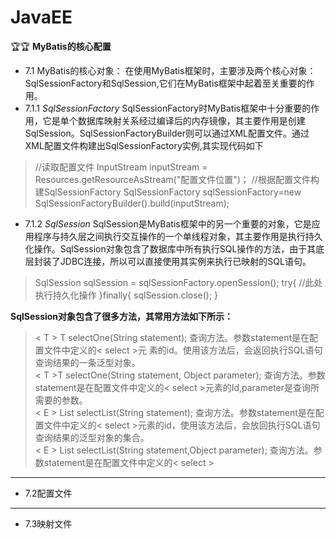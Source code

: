 # JavaEE
🏆🏆 
   **MyBatis的核心配置**

 - 7.1 MyBatis的核心对象：
        在使用MyBatis框架时，主要涉及两个核心对象：SqlSessionFactory和SqlSession,它们在MyBatis框架中起着至关重要的作用。
- 7.1.1 *SqlSessionFactory*
    SqlSessionFactory时MyBatis框架中十分重要的作用，它是单个数据库映射关系经过编译后的内存镜像，其主要作用是创建SqlSession。SqlSessionFactoryBuilder则可以通过XML配置文件。通过XML配置文件构建出SqlSessionFactory实例,其实现代码如下
>//读取配置文件
InputStream inputStream = Resources.getResourceAsStream("配置文件位置")；
//根据配置文件构建SqlSessionFactory
SqlSessionFactory sqlSessionFactory=new SqlSessionFactoryBuilder().build(inputStream);

- 7.1.2 *SqlSession*
   SqlSession是MyBatis框架中的另一个重要的对象，它是应用程序与持久层之间执行交互操作的一个单线程对象，其主要作用是执行持久化操作。SqlSession对象包含了数据库中所有执行SQL操作的方法，由于其底层封装了JDBC连接，所以可以直接使用其实例来执行已映射的SQL语句。
> SqlSession sqlSession = sqlSessionFactory.openSession();
try{
    //此处执行持久化操作
}finally{
    sqlSession.close();
}

  **SqlSession对象包含了很多方法，其常用方法如下所示：**
> < T > T selectOne(String statement);
    查询方法。参数statement是在配置文件中定义的< select >元
素的id。使用该方法后，会返回执行SQL语句查询结果的一条泛型对象。<BR>
 < T >T selectOne(String statement, Object parameter);
    查询方法。参数statement是在配置文件中定义的< select >元素的Id,parameter是查询所需要的参数。<BR>
< E > List<E> selectList(String statement);
    查询方法。参数statement是在配置文件中定义的< select  >元素的id，使用该方法后，会放回执行SQL语句查询结果的泛型对象的集合。<BR> 
< E >  List<E> selectList(String statement,Object parameter);
    查询方法。参数statement是在配置文件中定义的< select >


---
 - 7.2配置文件

---
  - 7.3映射文件
